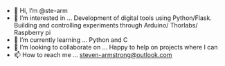 - 👋 Hi, I’m @ste-arm
- 👀 I’m interested in ... Development of digital tools using Python/Flask. Building and controlling experiments through Arduino/ Thorlabs/ Raspberry pi
- 🌱 I’m currently learning ... Python and C
- 💞️ I’m looking to collaborate on ... Happy to help on projects where I can
- 📫 How to reach me ... steven-armstrong@outlook.com

<!---
ste-arm/ste-arm is a ✨ special ✨ repository because its `README.md` (this file) appears on your GitHub profile.
You can click the Preview link to take a look at your changes.
--->
